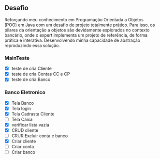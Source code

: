 ## Desafio

Reforçando meu conhecimento em Programação Orientada a Objetos (POO) em Java com um desafio 
de projeto totalmente prático. 
Para isso, os pilares da orientação a objetos são devidamente explorados no contexto bancário, onde o expert implementa um projeto de referência, de forma
prática e interativa.
Desenvolvendo minha capacidade de abstração reproduzindo essa solução. 

### MainTeste
- [x] teste de cria Cliente
- [x] teste de cria Contas CC e CP
- [x] teste de cria Banco

### Banco Eletronico
- [x] Tela Banco
- [x] Tela login
- [x] Tela Cadrasta Cliente
- [ ] Tela Caixa
- [x] verificar lista vazia
- [x] CRUD cliente
- [ ] CRUR Excluir conta e banco
- [x] Criar cliente
- [ ] Criar conta
- [ ] Criar banco
